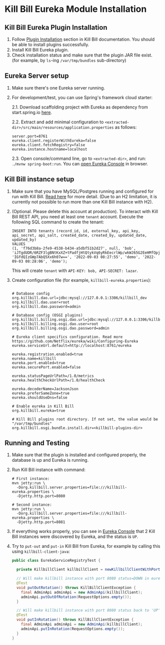 # Kill Bill Eureka Module Installation

## Kill Bill Eureka Plugin Installation

1. Follow [Plugin Installation](https://docs.killbill.io/latest/plugin_installation.html) section in Kill Bill documentation. You should be able to install plugins successfully.
2. Install Kill Bill Eureka plugin. 
3. Check installation status and make sure that the plugin JAR file exist. (for example, by `ls`-ing `/var/tmp/bundles` sub-directory)


## Eureka Server setup

1. Make sure there's one Eureka server running.
2. For development/test, you can use Spring's framework cloud starter:
   
   2.1. Download scaffolding project with Eureka as dependency from start.spring.io 
        [here](https://start.spring.io/#!type=maven-project&language=java&platformVersion=2.7.3&packaging=jar&jvmVersion=11&groupId=com.example&artifactId=demo&name=demo&description=Demo%20project%20for%20Spring%20Boot&packageName=com.example.demo&dependencies=cloud-eureka-server). 
   
   2.2. Extract and add minimal configuration to `<extracted-dir>/src/main/resources/application.properties` as follows:
   ```
   server.port=8761
   eureka.client.registerWithEureka=false
   eureka.client.fetchRegistry=false
   eureka.instance.hostname=localhost
   ```

   2.3. Open console/command line, go to `<extracted-dir>`, and run: `./mvnw spring-boot:run`. You can [open Eureka 
        Console](http://localhost:8761/) in browser.


## Kill Bill instance setup

1. Make sure that you have MySQL/Postgres running and configured for run with Kill Bill. 
   [Read here](https://docs.killbill.io/latest/development.html#_configuring_the_database) for more detail. 
   (Due to an H2 limitation, it is currently not possible to run more than one Kill Bill instance with H2).

2. (Optional. Please delete this account at production).
   To interact with Kill Bill REST API, you need at least one `tenant` account. Execute the following SQL command to create the tenant:
   ```roomsql
   INSERT INTO tenants (record_id, id, external_key, api_key, api_secret, api_salt, created_date, created_by, updated_date, updated_by) 
   VALUES 
   (1, 'f76d3b8a-2fe9-4538-b434-a5dbf51b2d27', null, 'bob', 'iJTgdUDR/6RZF3lgBNtKxXZ+tPadfjHtQtykVq6yRkEecrlWp/wkWJ65G2EeHMfOpjVQ9XfYKyGYy86tMFT5pw==', 'IGfdQIzGWp7AbQ5Xx6h07w==', '2022-09-03 08:27:55', 'demo', '2022-09-03 08:28:06', 'demo');
   ```
   This will create `tenant` with `API-KEY: bob, API-SECRET: lazar`.

3. Create configuration file (for example, `killbill-eureka.properties`):
   ```properties

   # Database config
   org.killbill.dao.url=jdbc:mysql://127.0.0.1:3306/killbill_dev
   org.killbill.dao.user=root
   org.killbill.dao.password=admin

   # Database config (OSGI plugins)
   org.killbill.billing.osgi.dao.url=jdbc:mysql://127.0.0.1:3306/killbill_osgi_dev
   org.killbill.billing.osgi.dao.user=root
   org.killbill.billing.osgi.dao.password=admin

   # Eureka client specifics configuration. Read more https://github.com/Netflix/eureka/wiki/Configuring-Eureka
   eureka.serviceUrl.default=http://localhost:8761/eureka

   eureka.registration.enabled=true
   eureka.name=killbill
   eureka.port.enabled=true
   eureka.securePort.enabled=false

   eureka.statusPageUrlPath=/1.0/metrics
   eureka.healthCheckUrlPath=/1.0/healthCheck

   eureka.decoderName=JacksonJson
   eureka.preferSameZone=true
   eureka.shouldUseDns=false

   # Enable eureka in Kill Bill
   org.killbill.eureka=true

   # Kill Bill plugins root directory. If not set, the value would be "/var/tmp/bundles"
   org.killbill.osgi.bundle.install.dir=<killbill-plugins-dir>
   ```


## Running and Testing

1. Make sure that the plugin is installed and configured properly, the database is up and Eureka is running.

2. Run Kill Bill instance with command:
   ```
   # First instance:
   mvn jetty:run \
     -Dorg.killbill.server.properties=file:///killbill-eureka.properties \
     -Djetty.http.port=8080
   
   # Second instance:
   mvn jetty:run \
     -Dorg.killbill.server.properties=file:///killbill-eureka.properties \
     -Djetty.http.port=8081
   ```
3. If everything works properly, you can see in [Eureka Console](http://localhost:8761) that 2 Kill Bill instances 
   were discovered by Eureka, and the status is `UP`.

4. Try to `put-out` and `put-in` Kill Bill from Eureka, for example by calling this using `killbill-client-java`:
   ```java
   public class EurekaServiceRegistryTest {

     private KillbillClient killbillClient = newKillbillClientWithPort8080();

     // Will make killbill instance with port 8080 status=DOWN in eureka. See eureka console in browser
     @Test 
     void putOutRotation() throws KillBillClientException {
       final AdminApi adminApi = new AdminApi(killbillClient);
       adminApi.putOutOfRotation(RequestOptions.empty());
     }

     // Will make killbill instance with port 8080 status back to 'UP' in eureka
     @Test
     void putInRotation() throws KillBillClientException {
       final AdminApi adminApi = new AdminApi(killbillClient);
       adminApi.putInRotation(RequestOptions.empty());
     }
   }
   ```
